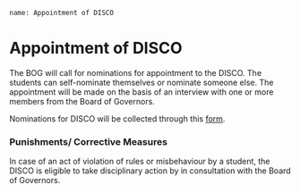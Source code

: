 ```ngMeta
name: Appointment of DISCO
```

# Appointment of DISCO

The BOG will call for nominations for appointment to the DISCO. The students can self-nominate themselves or nominate someone else. The appointment will be made on the basis of an interview with one or more members from the Board of Governors. 

Nominations for DISCO will be collected through this [form](https://goo.gl/forms/NAAbfURpuHd1oe923).

### Punishments/ Corrective Measures

In case of an act of violation of rules or misbehaviour by a student, the DISCO is eligible to take disciplinary action by in consultation with the Board of Governors.

